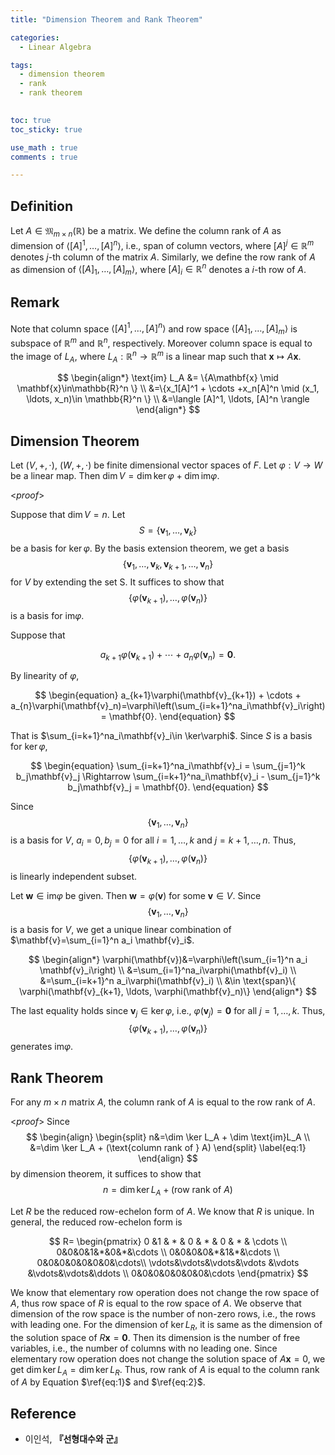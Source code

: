```yaml
---
title: "Dimension Theorem and Rank Theorem"

categories:
  - Linear Algebra

tags:
  - dimension theorem
  - rank
  - rank theorem
 

toc: true
toc_sticky: true

use_math : true
comments : true

---
```



## Definition 
Let $A\in \mathfrak{M}_{m\times n}(\mathbb{R})$ be a matrix. We define the column rank of $A$ as dimension of $\langle [A]^1, \ldots, [A]^n \rangle$, i.e., span of column vectors, where $[A]^j\in \mathbb{R}^m$ denotes $j$-th column of the matrix $A$. Similarly, we define the row rank of $A$ as dimension of $\langle [A]_1, \ldots, [A]_m\rangle$, where $[A]_i\in\mathbb{R}^n$ denotes a $i$-th row of $A$.

## Remark
Note that column space $\langle [A]^1, \ldots, [A]^n\rangle$ and row space $\langle [A]_1, \ldots , [A]_m\rangle$ is subspace of $\mathbb{R}^m$ and $\mathbb{R}^n$, respectively. Moreover column space is equal to the image of $L_A$, where $L_A: \mathbb{R}^n \rightarrow \mathbb{R}^m$ is a linear map such that $\mathbf{x}\mapsto A\mathbf{x}$.

$$
\begin{align*}
\text{im} L_A &= \{A\mathbf{x} \mid \mathbf{x}\in\mathbb{R}^n \} \\
&=\{x_1[A]^1 + \cdots +x_n[A]^n \mid (x_1, \ldots, x_n)\in \mathbb{R}^n \} \\
&=\langle [A]^1, \ldots, [A]^n \rangle
\end{align*}
$$

## Dimension Theorem
Let $(V,+,\cdot)$, $(W,+,\cdot)$ be  finite dimensional  vector spaces of $F$. Let $\varphi: V\rightarrow W$ be a linear map. Then $\dim V= \dim \ker \varphi + \dim \text{im}\varphi$.

<*proof*>

Suppose that $\dim V = n$. Let 
$$S=\{\mathbf{v}_1, \ldots, \mathbf{v}_k \}$$
be a basis for $\ker\varphi$. 
By the basis extension theorem, we get a basis $$\{ \mathbf{v}_1, \ldots, \mathbf{v}_k, \mathbf{v}_{k+1}, \ldots, \mathbf{v}_n\}$$  for $V$ by extending the set S. It suffices to show that $$\{ \varphi(\mathbf{v}_{k+1}), \ldots, \varphi(\mathbf{v}_n)\}$$ is a basis for im$\varphi$.

Suppose that 

$$
\begin{equation}
a_{k+1}\varphi(\mathbf{v}_{k+1}) + \cdots + a_{n}\varphi(\mathbf{v}_n) =\mathbf{0}.
\end{equation}
$$

By linearity of $\varphi$, 

$$
\begin{equation}
a_{k+1}\varphi(\mathbf{v}_{k+1}) + \cdots + a_{n}\varphi(\mathbf{v}_n)=\varphi\left(\sum_{i=k+1}^na_i\mathbf{v}_i\right) = \mathbf{0}.
\end{equation}
$$

That is $\sum_{i=k+1}^na_i\mathbf{v}_i\in \ker\varphi$. Since $S$ is a basis for $\ker\varphi$,

$$
\begin{equation}
\sum_{i=k+1}^na_i\mathbf{v}_i = \sum_{j=1}^k b_j\mathbf{v}_j \Rightarrow \sum_{i=k+1}^na_i\mathbf{v}_i - \sum_{j=1}^k b_j\mathbf{v}_j = \mathbf{0}.
\end{equation}
$$

Since $$\{\mathbf{v}_1, \ldots, \mathbf{v}_n\}$$ is a basis for $V$, $a_i=0, b_j=0$ for all  $i=1,\ldots, k$ and $j=k+1, \ldots, n$. Thus, $$\{ \varphi(\mathbf{v}_{k+1}), \ldots, \varphi(\mathbf{v}_n)\}$$ is linearly independent subset.

Let $\mathbf{w}\in \text{im}\varphi$ be given. Then $\mathbf{w} = \varphi(\mathbf{v})$ for some $\mathbf{v}\in V$. Since $$\{\mathbf{v}_1, \ldots, \mathbf{v}_n\}$$ is a basis for $V$, we get a unique linear combination of $\mathbf{v}=\sum_{i=1}^n a_i \mathbf{v}_i$.

$$
\begin{align*}
\varphi(\mathbf{v})&=\varphi\left(\sum_{i=1}^n a_i \mathbf{v}_i\right) \\
&=\sum_{i=1}^na_i\varphi(\mathbf{v}_i) \\
&=\sum_{i=k+1}^n a_i\varphi(\mathbf{v}_i) \\
&\in \text{span}\{ \varphi(\mathbf{v}_{k+1}, \ldots, \varphi(\mathbf{v}_n)\}
\end{align*}
$$

The last equality holds since $\mathbf{v}_j \in \ker\varphi$, i.e., $\varphi(\mathbf{v}_j)=\mathbf{0}$ for all $j=1,\ldots,k$.  Thus, $$\{\varphi(\mathbf{v}_{k+1}), \ldots, \varphi(\mathbf{v}_n)\}$$ generates im$\varphi$.

$$\tag*{$\square$}$$
## Rank Theorem
For any $m\times n$ matrix $A$, the column rank of $A$ is equal to the row rank of $A$. 

<*proof*>
Since 
$$
\begin{align}
\begin{split}
n&=\dim \ker L_A + \dim \text{im}L_A \\
&=\dim \ker L_A + (\text{column rank of } A)
\end{split}
\label{eq:1}
\end{align}
$$
by dimension theorem,  it suffices to show that 
$$
\begin{equation}
n= \dim \ker L_A + (\text{row rank of } A)
\label{eq:2}
\end{equation}
$$

Let $R$ be the reduced row-echelon form of $A$. We know that $R$ is unique.  In general, the reduced row-echelon form is

$$
R= 
\begin{pmatrix}
0 &1 & * & 0  & * & 0 & * & \cdots  \\
0&0&0&1&*&0&*&\cdots \\
0&0&0&0&*&1&*&\cdots \\
0&0&0&0&0&0&0&\cdots\\
\vdots&\vdots&\vdots&\vdots &\vdots &\vdots&\vdots&\ddots \\
0&0&0&0&0&0&0&\cdots
\end{pmatrix}
$$

We know that elementary row operation does not change the row space of $A$, thus row space of $R$ is equal to the row space of $A$. We observe that dimension of the row space is the number of non-zero rows, i.e., the rows with leading one.
For the dimension of $\ker L_R$, it is same as the dimension of the solution space of $R\mathbf{x}=\mathbf{0}$. Then its dimension is the number of free variables, i.e., the number of columns with no leading one. Since elementary row operation does not change the solution space of $A\mathbf{x}=0$,  we get $\dim \ker L_A = \dim \ker L_R$. Thus, row rank of $A$ is equal to the column rank of $A$ by Equation $\ref{eq:1}$ and $\ref{eq:2}$.

$$\tag*{$\square$}$$

## Reference
- 이인석, **『**선형대수와 군**』**
